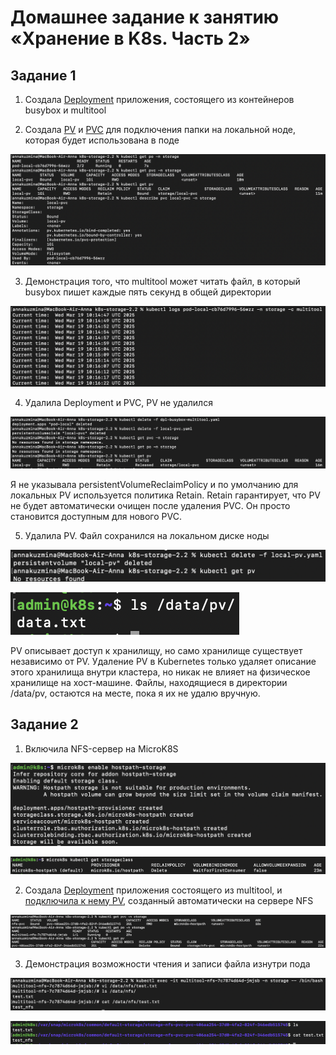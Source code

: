 # Домашнее задание к занятию «Хранение в K8s. Часть 2»

## Задание 1

1. Создала [Deployment](./manifests/dpl-busybox-multitool.yaml) приложения, состоящего из контейнеров busybox и multitool

2. Создала [PV](./manifests/local-pv.yaml) и [PVC](./manifests/local-pvc.yaml) для подключения папки на локальной ноде, которая будет использована в поде

![скриншот](./screenshots/1.2.png)

3. Демонстрация того, что multitool может читать файл, в который busybox пишет каждые пять секунд в общей директории

![скриншот](./screenshots/1.3.png)

4. Удалила Deployment и PVC, PV не удалился

![скриншот](./screenshots/1.4.png)

Я не указывала persistentVolumeReclaimPolicy и по умолчанию для локальных PV используется политика Retain. Retain гарантирует, что PV не будет автоматически очищен после удаления PVC. Он просто становится доступным для нового PVC.

5. Удалила PV. Файл сохранился на локальном диске ноды

![скриншот](./screenshots/1.5.1.png)

![скриншот](./screenshots/1.5.2.png)

PV описывает доступ к хранилищу, но само хранилище существует независимо от PV. Удаление PV в Kubernetes только удаляет описание этого хранилища внутри кластера, но никак не влияет на физическое хранилище на хост-машине.  Файлы, находящиеся в директории /data/pv, остаются на месте, пока я их не удалю вручную.

## Задание 2

1. Включила NFS-сервер на MicroK8S

![скриншот](./screenshots/2.1.1.png)

![скриншот](./screenshots/2.1.2.png)

2. Создала [Deployment](./manifests/dpl-multitool-nfs.yaml) приложения состоящего из multitool, и [подключила к нему PV](./manifests/nfs-pvc.yaml), созданный автоматически на сервере NFS

![скриншот](./screenshots/2.2.png)

3. Демонстрация возможности чтения и записи файла изнутри пода

![скриншот](./screenshots/2.3.1.png)

![скриншот](./screenshots/2.3.2.png)
